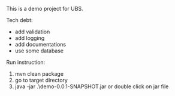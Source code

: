 This is a demo project for UBS.

Tech debt:
* add validation
* add logging 
* add documentations
* use some database

Run instruction:
1. mvn clean package
2. go to target directory
3. java -jar .\demo-0.0.1-SNAPSHOT.jar or double click on jar file